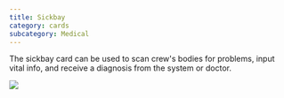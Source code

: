 ```yaml
---
title: Sickbay
category: cards
subcategory: Medical
---
```

The sickbay card can be used to scan crew's bodies for problems, input vital info, and receive a diagnosis from the system or doctor.

![](/img/screen-shot-2019-04-01-at-8.59.00-pm.png)
